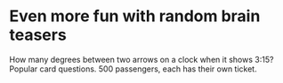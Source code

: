 # Even more fun with random brain teasers
How many degrees between two arrows on a clock when it shows 3:15?
Popular card questions.
500 passengers, each has their own ticket. 